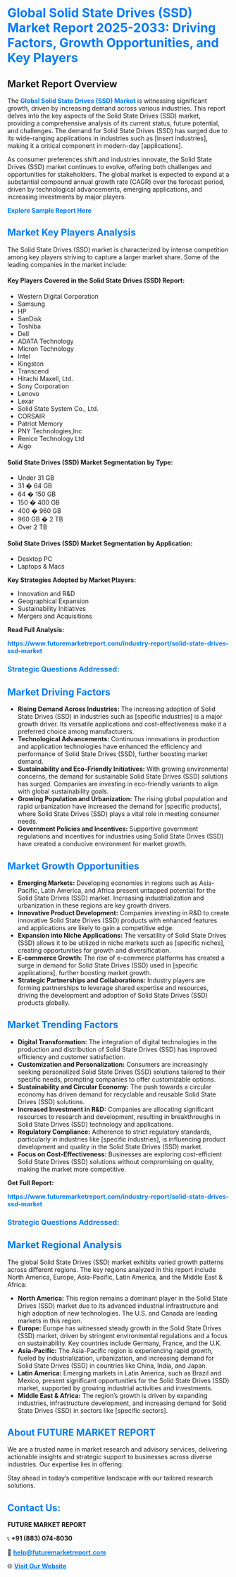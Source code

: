 <h1 style="color: #007BFF;">Global Solid State Drives (SSD) Market Report 2025-2033: Driving Factors, Growth Opportunities, and Key Players</h1>

<section id="overview">
<h2>Market Report Overview</h2>
<p>The <a href="https://www.futuremarketreport.com/industry-report/solid-state-drives-ssd-market" style="color: #007BFF; text-decoration: none;"><strong>Global Solid State Drives (SSD) Market</strong></a> is witnessing significant growth, driven by increasing demand across various industries. This report delves into the key aspects of the Solid State Drives (SSD) market, providing a comprehensive analysis of its current status, future potential, and challenges. The demand for Solid State Drives (SSD) has surged due to its wide-ranging applications in industries such as [insert industries], making it a critical component in modern-day [applications].</p>
<p>As consumer preferences shift and industries innovate, the Solid State Drives (SSD) market continues to evolve, offering both challenges and opportunities for stakeholders. The global market is expected to expand at a substantial compound annual growth rate (CAGR) over the forecast period, driven by technological advancements, emerging applications, and increasing investments by major players.</p>
</section>

<section id="overview">
<p><a href="https://www.futuremarketreport.com/request-sample/reportId=76077" style="color: #007BFF; text-decoration: none;"><strong>Explore Sample Report Here</strong></a></p>
</section>

<section id="key-players">
<h2 style="color: #007BFF;">Market Key Players Analysis</h2>
<p>The Solid State Drives (SSD) market is characterized by intense competition among key players striving to capture a larger market share. Some of the leading companies in the market include:</p>
<h4>Key Players Covered in the Solid State Drives (SSD) Report:</h4>
<ul><li>Western Digital Corporation</li><li>Samsung</li><li>HP</li><li>SanDisk</li><li>Toshiba</li><li>Dell</li><li>ADATA Technology</li><li>Micron Technology</li><li>Intel</li><li>Kingston</li><li>Transcend</li><li>Hitachi Maxell, Ltd.</li><li>Sony Corporation</li><li>Lenovo</li><li>Lexar</li><li>Solid State System Co., Ltd.</li><li>CORSAIR</li><li>Patriot Memory</li><li>PNY Technologies,Inc</li><li>Renice Technology Ltd</li><li>Aigo</li></ul>
<h4>Solid State Drives (SSD) Market Segmentation by Type:</h4>
<ul><li>Under 31 GB</li><li>31 � 64 GB</li><li>64 � 150 GB</li><li>150 � 400 GB</li><li>400 � 960 GB</li><li>960 GB � 2 TB</li><li>Over 2 TB</li></ul>

<h4>Solid State Drives (SSD) Market Segmentation by Application:</h4>
<ul><li>Desktop PC</li><li>Laptops &amp; Macs</li></ul>
<p><strong>Key Strategies Adopted by Market Players:</strong></p>
<ul>
<li>Innovation and R&D</li>
<li>Geographical Expansion</li>
<li>Sustainability Initiatives</li>
<li>Mergers and Acquisitions</li>
</ul>
</section>

<section>
<p><strong>Read Full Analysis: </strong></p><a href="https://www.futuremarketreport.com/industry-report/solid-state-drives-ssd-market" style="color: #007BFF; text-decoration: none;"><strong>https://www.futuremarketreport.com/industry-report/solid-state-drives-ssd-market</strong></a>
<h3 style="color: #007BFF;">Strategic Questions Addressed:</h3>
</section>

<section id="driving-factors">
<h2 style="color: #007BFF;">Market Driving Factors</h2>
<ul>
<li><strong>Rising Demand Across Industries:</strong> The increasing adoption of Solid State Drives (SSD) in industries such as [specific industries] is a major growth driver. Its versatile applications and cost-effectiveness make it a preferred choice among manufacturers.</li>
<li><strong>Technological Advancements:</strong> Continuous innovations in production and application technologies have enhanced the efficiency and performance of Solid State Drives (SSD), further boosting market demand.</li>
<li><strong>Sustainability and Eco-Friendly Initiatives:</strong> With growing environmental concerns, the demand for sustainable Solid State Drives (SSD) solutions has surged. Companies are investing in eco-friendly variants to align with global sustainability goals.</li>
<li><strong>Growing Population and Urbanization:</strong> The rising global population and rapid urbanization have increased the demand for [specific products], where Solid State Drives (SSD) plays a vital role in meeting consumer needs.</li>
<li><strong>Government Policies and Incentives:</strong> Supportive government regulations and incentives for industries using Solid State Drives (SSD) have created a conducive environment for market growth.</li>
</ul>
</section>

<section id="growth-opportunities">
<h2 style="color: #007BFF;">Market Growth Opportunities</h2>
<ul>
<li><strong>Emerging Markets:</strong> Developing economies in regions such as Asia-Pacific, Latin America, and Africa present untapped potential for the Solid State Drives (SSD) market. Increasing industrialization and urbanization in these regions are key growth drivers.</li>
<li><strong>Innovative Product Development:</strong> Companies investing in R&D to create innovative Solid State Drives (SSD) products with enhanced features and applications are likely to gain a competitive edge.</li>
<li><strong>Expansion into Niche Applications:</strong> The versatility of Solid State Drives (SSD) allows it to be utilized in niche markets such as [specific niches], creating opportunities for growth and diversification.</li>
<li><strong>E-commerce Growth:</strong> The rise of e-commerce platforms has created a surge in demand for Solid State Drives (SSD) used in [specific applications], further boosting market growth.</li>
<li><strong>Strategic Partnerships and Collaborations:</strong> Industry players are forming partnerships to leverage shared expertise and resources, driving the development and adoption of Solid State Drives (SSD) products globally.</li>
</ul>
</section>

<section id="trending-factors">
<h2 style="color: #007BFF;">Market Trending Factors</h2>
<ul>
<li><strong>Digital Transformation:</strong> The integration of digital technologies in the production and distribution of Solid State Drives (SSD) has improved efficiency and customer satisfaction.</li>
<li><strong>Customization and Personalization:</strong> Consumers are increasingly seeking personalized Solid State Drives (SSD) solutions tailored to their specific needs, prompting companies to offer customizable options.</li>
<li><strong>Sustainability and Circular Economy:</strong> The push towards a circular economy has driven demand for recyclable and reusable Solid State Drives (SSD) solutions.</li>
<li><strong>Increased Investment in R&D:</strong> Companies are allocating significant resources to research and development, resulting in breakthroughs in Solid State Drives (SSD) technology and applications.</li>
<li><strong>Regulatory Compliance:</strong> Adherence to strict regulatory standards, particularly in industries like [specific industries], is influencing product development and quality in the Solid State Drives (SSD) market.</li>
<li><strong>Focus on Cost-Effectiveness:</strong> Businesses are exploring cost-efficient Solid State Drives (SSD) solutions without compromising on quality, making the market more competitive.</li>
</ul>
</section>

<section>
<p><strong>Get Full Report: </strong></p><a href="https://www.futuremarketreport.com/industry-report/solid-state-drives-ssd-market" style="color: #007BFF; text-decoration: none;"><strong>https://www.futuremarketreport.com/industry-report/solid-state-drives-ssd-market</strong></a>
<h3 style="color: #007BFF;">Strategic Questions Addressed:</h3>
</section>


<section id="regional-analysis">
<h2 style="color: #007BFF;">Market Regional Analysis</h2>
<p>The global Solid State Drives (SSD) market exhibits varied growth patterns across different regions. The key regions analyzed in this report include North America, Europe, Asia-Pacific, Latin America, and the Middle East & Africa:</p>
<ul>
<li><strong>North America:</strong> This region remains a dominant player in the Solid State Drives (SSD) market due to its advanced industrial infrastructure and high adoption of new technologies. The U.S. and Canada are leading markets in this region.</li>
<li><strong>Europe:</strong> Europe has witnessed steady growth in the Solid State Drives (SSD) market, driven by stringent environmental regulations and a focus on sustainability. Key countries include Germany, France, and the U.K.</li>
<li><strong>Asia-Pacific:</strong> The Asia-Pacific region is experiencing rapid growth, fueled by industrialization, urbanization, and increasing demand for Solid State Drives (SSD) in countries like China, India, and Japan.</li>
<li><strong>Latin America:</strong> Emerging markets in Latin America, such as Brazil and Mexico, present significant opportunities for the Solid State Drives (SSD) market, supported by growing industrial activities and investments.</li>
<li><strong>Middle East & Africa:</strong> The region’s growth is driven by expanding industries, infrastructure development, and increasing demand for Solid State Drives (SSD) in sectors like [specific sectors].</li>
</ul>
</section>

<footer>
<h2 style="color: #007BFF;">About FUTURE MARKET REPORT</h2>
<p>We are a trusted name in market research and advisory services, delivering actionable insights and strategic support to businesses across diverse industries. Our expertise lies in offering:</p>

<p>Stay ahead in today’s competitive landscape with our tailored research solutions.</p>

<h2 style="color: #007BFF;">Contact Us:</h2>
<p><strong>FUTURE MARKET REPORT</strong></p>
<p>📞 <strong>+91 (883) 074-8030</strong></p>
<p>📧 <strong><a href="mailto:help@futuremarketreport.com" style="color: #007BFF;">help@futuremarketreport.com</a></strong></p>
<p>🌐 <strong><a href="https://www.futuremarketreport.com/" style="color: #007BFF;">Visit Our Website</a></strong></p>
</footer>
